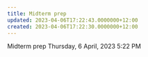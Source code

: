 ```yaml
---
title: Midterm prep
updated: 2023-04-06T17:22:43.0000000+12:00
created: 2023-04-06T17:22:30.0000000+12:00
---
```


Midterm prep
Thursday, 6 April, 2023
5:22 PM
